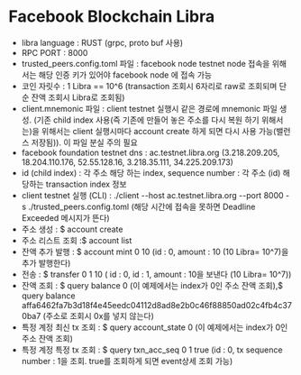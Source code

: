 # Facebook Blockchain Libra
- libra language : RUST (grpc, proto buf 사용)
- RPC PORT : 8000
- trusted_peers.config.toml 파일 : facebook node testnet node 접속을 위해서는 해당 인증 키가 있어야 facebook node 에 접속 가능
- 코인 자릿수 : 1 Libra == 10^6 (transaction 조회시 6자리로 raw로 조회되며 단순 잔액 조회시 Libra로 조회됨)
- client.mnemonic 파일 : client testnet 실행시 같은 경로에 mnemonic 파일 생성. (기존 child index 사용(즉 기존에 만들어 놓은 주소를 다시 복원 하기 위해서는)을 위해서는 client 실행시마다 account create 하게 되면 다시 사용 가능(밸런스 저장됨)). 이 파일 분실 주의 필요
- facebook foundation testnet dns : ac.testnet.libra.org (3.218.209.205, 18.204.110.176, 52.55.128.16, 3.218.35.111, 34.225.209.173)
- id (child index) : 각 주소 해당 하는 index, sequence number : 각 주소 (id) 해당하는 transaction index 정보
- client testnet 실행 (CLI) : ./client --host ac.testnet.libra.org --port 8000 -s ./trusted_peers.config.toml (해당 시간에 접속을 못하면       Deadline Exceeded 메시지가 뜬다)
- 주소 생성 : $ account create
- 주소 리스트 조회 :$ account list
- 잔액 추가 발행 : $ account mint 0 10 (id : 0, amount : 10  (10 Libra= 10^7)을 추가 발행한다)
- 전송 : $ transfer 0 1 10 ( id : 0, id : 1, amount : 10을 보낸다 (10 Libra= 10^7))
- 잔액 조회 : $ query balance 0 (이 예제에서는 index가 0인 주소 잔액 조회),$ query balance affa6462fa7b3d18f4e45eedc04112d8ad8e2b0c46f88850ad02c4fb4c370ba7 (주소로 조회시 0x를 넣지 않는다)
- 특정 계정 최신 tx 조회 : $ query account_state 0 (이 예제에서는 index가 0인 주소 잔액 조회)
- 특정 계정 특정 tx 조회 : $ query txn_acc_seq 0 1 true (id : 0, tx sequence number : 1을 조회. true를 조회하게 되면 event상세 조회 가능)
